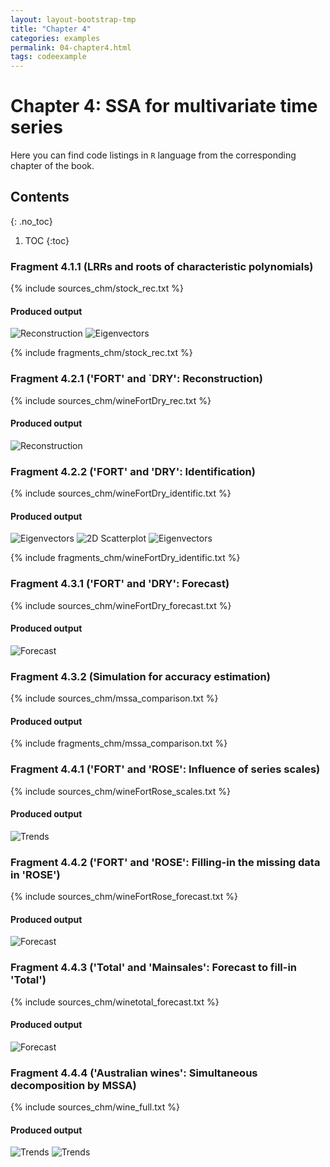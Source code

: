 ```yaml
---
layout: layout-bootstrap-tmp
title: "Chapter 4"
categories: examples
permalink: 04-chapter4.html
tags: codeexample
---
```


# Chapter 4: SSA for multivariate time series

Here you can find code listings in `R` language from the corresponding chapter of the book.

## Contents
{: .no_toc}
1. TOC
{:toc}

### Fragment 4.1.1 (LRRs and roots of characteristic polynomials)

{% include sources_chm/stock_rec.txt %}

#### Produced output
![Reconstruction](img/img_chm/stock_rec.svg)
![Eigenvectors](img/img_chm/stock_evec.svg)

{% include fragments_chm/stock_rec.txt %}

### Fragment 4.2.1 ('FORT' and `DRY': Reconstruction)

{% include sources_chm/wineFortDry_rec.txt %}

#### Produced output

![Reconstruction](img/img_chm/wineFortDry_rec.svg)

### Fragment 4.2.2 ('FORT' and 'DRY': Identification)

{% include sources_chm/wineFortDry_identific.txt %}

#### Produced output

![Eigenvectors](img/img_chm/wineFortDry_1d.svg)
![2D Scatterplot](img/img_chm/wineFortDry_2d.svg)
![Eigenvectors](img/img_chm/wineFortDry_1d_iossa.svg)

{% include fragments_chm/wineFortDry_identific.txt %}

### Fragment 4.3.1 ('FORT' and 'DRY': Forecast)

{% include sources_chm/wineFortDry_forecast.txt %}

#### Produced output

![Forecast](img/img_chm/wineFortDry_forecast.svg)

### Fragment 4.3.2 (Simulation for accuracy estimation)

{% include sources_chm/mssa_comparison.txt %}

#### Produced output

{% include fragments_chm/mssa_comparison.txt %}

### Fragment 4.4.1 ('FORT' and 'ROSE': Influence of series scales)

{% include sources_chm/wineFortRose_scales.txt %}

#### Produced output

![Trends](img/img_chm/wineFortRose_scales.svg)

### Fragment 4.4.2 ('FORT' and 'ROSE': Filling-in  the missing data in 'ROSE')

{% include sources_chm/wineFortRose_forecast.txt %}

#### Produced output

![Forecast](img/img_chm/wineFortRose_forecast.svg)

### Fragment 4.4.3 ('Total' and 'Mainsales': Forecast to fill-in 'Total')

{% include sources_chm/winetotal_forecast.txt %}

#### Produced output

![Forecast](img/img_chm/winetotal_forecast.svg)

### Fragment 4.4.4 ('Australian wines': Simultaneous decomposition by MSSA)

{% include sources_chm/wine_full.txt %}

#### Produced output

![Trends](img/img_chm/wine_trends.svg)
![Trends](img/img_chm/wine_seasonality.svg)
